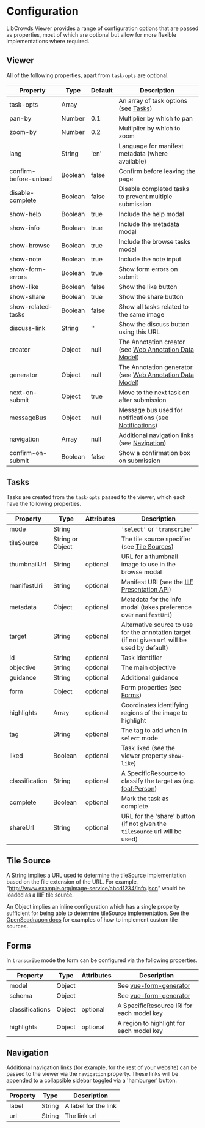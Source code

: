 # Configuration

LibCrowds Viewer provides a range of configuration options that are passed as properties, most of which are optional but allow for more flexible implementations where required.

## Viewer

All of the following properties, apart from `task-opts` are optional.

| Property              | Type    | Default | Description                                                                                           |
|-----------------------|---------|---------|-------------------------------------------------------------------------------------------------------|
| task-opts             | Array   |         | An array of task options \(see [Tasks](configuration.md#tasks)\)                                      |
| pan-by                | Number  | 0.1     | Multiplier by which to pan                                                                            |
| zoom-by               | Number  | 0.2     | Multiplier by which to zoom                                                                           |
| lang                  | String  | 'en'    | Language for manifest metadata \(where available\)                                                    |
| confirm-before-unload | Boolean | false   | Confirm before leaving the page                                                                       |
| disable-complete      | Boolean | false   | Disable completed tasks to prevent multiple submission                                                |
| show-help             | Boolean | true    | Include the help modal                                                                                |
| show-info             | Boolean | true    | Include the metadata modal                                                                            |
| show-browse           | Boolean | true    | Include the browse tasks modal                                                                        |
| show-note             | Boolean | true    | Include the note input                                                                                |
| show-form-errors      | Boolean | true    | Show form errors on submit                                                                            |
| show-like             | Boolean | false   | Show the like button                                                                                  |
| show-share            | Boolean | true    | Show the share button                                                                                 |
| show-related-tasks    | Boolean | false   | Show all tasks related to the same image                                                              |
| discuss-link          | String  | ''      | Show the discuss button using this URL                                                                |
| creator               | Object  | null    | The Annotation creator \(see [Web Annotation Data Model](https://www.w3.org/TR/annotation-model/)\)   |
| generator             | Object  | null    | The Annotation generator \(see [Web Annotation Data Model](https://www.w3.org/TR/annotation-model/)\) |
| next-on-submit        | Object  | true    | Move to the next task on after submission                                                             |
| messageBus            | Object  | null    | Message bus used for notifications \(see [Notifications](notifications.md)\)                          |
| navigation            | Array   | null    | Additional navigation links \(see [Navigation](configuration.md#navigation)\)                         |
| confirm-on-submit     | Boolean | false   | Show a confirmation box on submission                                                                 |


## Tasks

Tasks are created from the `task-opts` passed to the viewer, which each have the following properties.

| Property       | Type              | Attributes | Description                                                                                                    |
|----------------|-------------------|------------|----------------------------------------------------------------------------------------------------------------|
| mode           | String            |            | `'select'` or `'transcribe'`                                                                                   |
| tileSource     | String or Object  |            | The tile source specifier (see [Tile Sources](configuration.md#tile-sources))                                  |
| thumbnailUrl   | String            |  optional  | URL for a thumbnail image to use in the browse modal                                                           |
| manifestUri    | String            |  optional  | Manifest URI (see the [IIIF Presentation API](http://iiif.io/api/presentation))                                |
| metadata       | Object            |  optional  | Metadata for the info modal (takes preference over `manifestUri`)                                              |
| target         | String            |  optional  | Alternative source to use for the annotation target (if not given `url` will be used by default)               |
| id             | String            |  optional  | Task identifier                                                                                                |
| objective      | String            |  optional  | The main objective                                                                                             |
| guidance       | String            |  optional  | Additional guidance                                                                                            |
| form           | Object            |  optional  | Form properties (see [Forms](configuration.md#forms))                                                          |
| highlights     | Array             |  optional  | Coordinates identifying regions of the image to highlight                                                      |
| tag            | String            |  optional  | The tag to add when in `select` mode                                                                           |
| liked          | Boolean           |  optional  | Task liked (see the viewer property `show-like`)                                                               |
| classification | String            |  optional  | A SpecificResource to classify the target as (e.g. [foaf:Person](http://xmlns.com/foaf/spec/#term_Person))     |
| complete       | Boolean           |  optional  | Mark the task as complete                                                                                      |
| shareUrl       | String            |  optional  | URL for the 'share' button (if not given the `tileSource` url will be used)                                    |

## Tile Source

A String implies a URL used to determine the tileSource implementation based on the file extension of the URL. For example, "http://www.example.org/image-service/abcd1234/info.json" would be loaded as a IIIF tile source.

An Object implies an inline configuration which has a single property sufficient for being able to determine tileSource implementation. See the [OpenSeadragon docs](https://openseadragon.github.io/#examples-and-features) for examples of how to implement custom tile sources.

## Forms

In `transcribe` mode the form can be configured via the following properties.

| Property        | Type    | Attributes | Description                                                            |
|-----------------|---------|------------|------------------------------------------------------------------------|
| model           | Object  |            | See [vue-form-generator](https://github.com/icebob/vue-form-generator) |
| schema          | Object  |            | See [vue-form-generator](https://github.com/icebob/vue-form-generator) |
| classifications | Object  |  optional  | A SpecificResource IRI for each model key                              |
| highlights      | Object  |  optional  | A region to highlight for each model key                               |

## Navigation

Additional navigation links (for example, for the rest of your website) can be
passed to the viewer via the `navigation` property. These links will be appended
to a collapsible sidebar toggled via a 'hamburger' button.

| Property | Type   | Description          |
|----------|--------|----------------------|
| label    | String | A label for the link |
| url      | String | The link url         |
